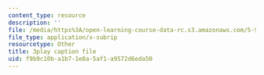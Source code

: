 ```yaml
---
content_type: resource
description: ''
file: /media/https%3A/open-learning-course-data-rc.s3.amazonaws.com/5-95j-teaching-college-level-science-and-engineering-fall-2015/f9b9c10ba1b71e8a5af1a9572d6eda50_rqI_0FNAeS0.srt
file_type: application/x-subrip
resourcetype: Other
title: 3play caption file
uid: f9b9c10b-a1b7-1e8a-5af1-a9572d6eda50
---
```

